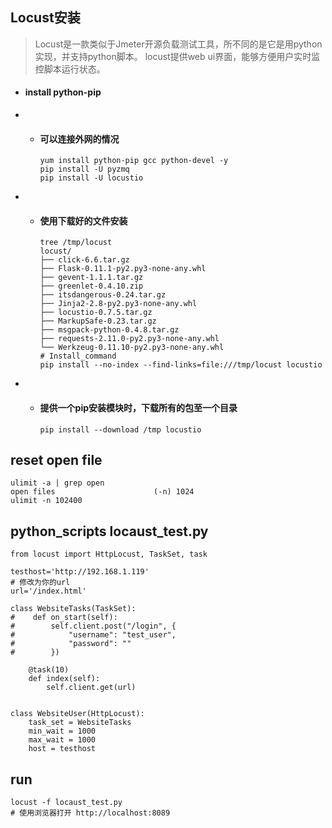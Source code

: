 ## Locust安装

>Locust是一款类似于Jmeter开源负载测试工具，所不同的是它是用python实现，并支持python脚本。 locust提供web ui界面，能够方便用户实时监控脚本运行状态。
- #### install python-pip
- - #### 可以连接外网的情况
        yum install python-pip gcc python-devel -y
        pip install -U pyzmq
        pip install -U locustio
- - #### 使用下载好的文件安装
        tree /tmp/locust
        locust/
        ├── click-6.6.tar.gz
        ├── Flask-0.11.1-py2.py3-none-any.whl
        ├── gevent-1.1.1.tar.gz
        ├── greenlet-0.4.10.zip
        ├── itsdangerous-0.24.tar.gz
        ├── Jinja2-2.8-py2.py3-none-any.whl
        ├── locustio-0.7.5.tar.gz
        ├── MarkupSafe-0.23.tar.gz
        ├── msgpack-python-0.4.8.tar.gz
        ├── requests-2.11.0-py2.py3-none-any.whl
        └── Werkzeug-0.11.10-py2.py3-none-any.whl
        # Install_command
        pip install --no-index --find-links=file:///tmp/locust locustio
- - #### 提供一个pip安装模块时，下载所有的包至一个目录
        pip install --download /tmp locustio


## reset open file
    ulimit -a | grep open
    open files                      (-n) 1024
    ulimit -n 102400
## python_scripts locaust_test.py

    from locust import HttpLocust, TaskSet, task

    testhost='http://192.168.1.119'
    # 修改为你的url
    url='/index.html'

    class WebsiteTasks(TaskSet):
    #    def on_start(self):
    #        self.client.post("/login", {
    #            "username": "test_user",
    #            "password": ""
    #        })

        @task(10)
        def index(self):
            self.client.get(url)


    class WebsiteUser(HttpLocust):
        task_set = WebsiteTasks
        min_wait = 1000
        max_wait = 1000
        host = testhost

## run
    locust -f locaust_test.py
    # 使用浏览器打开 http://localhost:8089 
